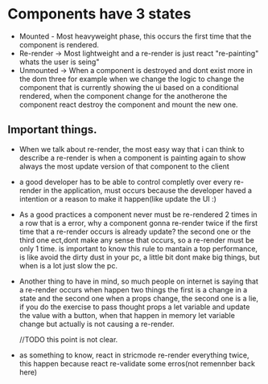 # Components have 3 states

- Mounted - Most heavyweight phase, this occurs the first time that the component is rendered.
- Re-render -> Most lightweight and a re-render is just react "re-painting"
  whats the user is seing"
- Unmounted -> When a component is destroyed and dont exist more in the dom three for example when we change the logic to change the component that is currently showing the ui based on a conditional rendered, when the component change for the anotherone the component react destroy the component and mount
  the new one.

## Important things.

- When we talk about re-render, the most easy way that i can think
  to describe a re-render is when a component is painting again to show
  always the most update version of that component to the client
- a good developer has to be able to control completly over every re-render in the application, must occurs because the developer haved a intention
  or a reason to make it happen(like update the UI :)
- As a good practices a component never must be re-rendered 2 times in a row
  that is a error, why a component gonna re-render twice if the first time that a re-render occurs is already update? the second one or the third one ect,dont make any sense that occurs, so a re-render must be only 1 time.
  is important to know this rule to mantain a top performance, is like avoid
  the dirty dust in your pc, a little bit dont make big things, but when is a lot just slow the pc.
- Another thing to have in mind, so much people on internet is saying that a re-render occurs when happen two things the first is a change in a state and the second one when a props change, the second one is a lie,
  if you do the exercise to pass thought props a let variable and update the value with a button, when that happen in memory let variable change but actually is not causing a re-render.

  //TODO this point is not clear.

- as something to know, react in stricmode re-render everything twice, this happen because react re-validate some erros(not remennber back here)

